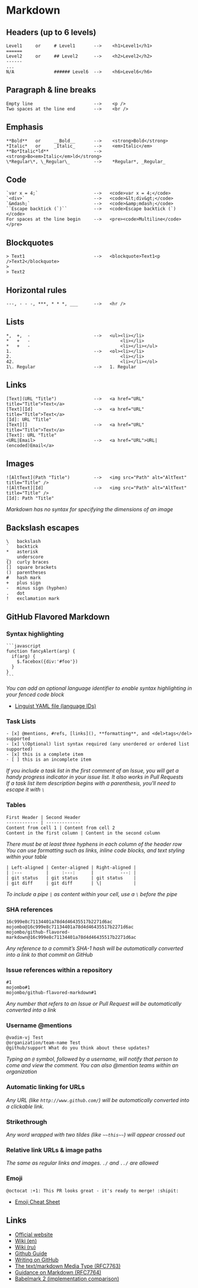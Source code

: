 # Markdown
## Headers (up to 6 levels)
    Level1     or     # Level1       -->    <h1>Level1</h1>
    ======
    Level2     or     ## Level2      -->    <h2>Level2</h2>
    ------
    ...
    N/A               ###### Level6  -->    <h6>Level6</h6>
## Paragraph & line breaks
    Empty line                       -->    <p />
    Two spaces at the line end       -->    <br />
## Emphasis
    **Bold**   or     __Bold__       -->    <strong>Bold</strong>
    *Italic*   or     _Italic_       -->    <em>Italic</em>
    **Bo*Italic*ld**                 -->    <strong>Bo<em>Italic</em>ld</strong>
    \*Regular\*, \_Regular\_         -->    *Regular*, _Regular_
## Code
    `var x = 4;`                     -->   <code>var x = 4;</code>
    `<div>`                          -->   <code>&lt;div&gt;</code>
    `&mdash;`                        -->   <code>&amp;mdash;</code>
    ``Escape backtick (`)``          -->   <code>Escape backtick (`)</code>
    For spaces at the line begin     -->   <pre><code>Multiline</code></pre>
## Blockquotes
    > Text1                          -->   <blockquote>Text1<p />Text2</blockquote>
    >
    > Text2
## Horizontal rules
    ---, - - -, ***, * * *, ___      -->   <hr />
## Lists
    *,  +,  -                        -->   <ul><li></li>
    *   +   -                                  <li></li>
    *   +   -                                  <li></li></ul>
    1.                               -->   <ol><li></li>
    2.                                         <li></li>
    42.                                        <li></li></ol>
    1\. Regular                      -->   1. Regular
## Links
    [Text](URL "Title")              -->   <a href="URL" title="Title">Text</a>
    [Text][Id]                       -->   <a href="URL" title="Title">Text</a>
    [Id]: URL "Title"
    [Text][]                         -->   <a href="URL" title="Title">Text</a>
    [Text]: URL "Title"
    <URL|Email>                      -->   <a href="URL">URL|(encoded)Email</a>
## Images
    ![AltText](Path "Title")         -->   <img src="Path" alt="AltText" title="Title" />
    ![AltText][Id]                   -->   <img src="Path" alt="AltText" title="Title" />
    [Id]: Path "Title"
*Markdown has no syntax for specifying the dimensions of an image*
## Backslash escapes
    \   backslash
    `   backtick
    *   asterisk
    _   underscore
    {}  curly braces
    []  square brackets
    ()  parentheses
    #   hash mark
    +   plus sign
    -   minus sign (hyphen)
    .   dot
    !   exclamation mark
## GitHub Flavored Markdown
### Syntax highlighting
    ```javascript
    function fancyAlert(arg) {
      if(arg) {
        $.facebox({div:'#foo'})
      }
    }
    ```
*You can add an optional language identifier to enable syntax highlighting in your fenced code block*
* [Linguist YAML file (language IDs)](https://github.com/github/linguist/blob/master/lib/linguist/languages.yml "linguist/languages.yml at master · github/linguist · GitHub")
### Task Lists
    - [x] @mentions, #refs, [links](), **formatting**, and <del>tags</del> supported
    - [x] \(Optional) list syntax required (any unordered or ordered list supported)
    - [x] this is a complete item
    - [ ] this is an incomplete item
*If you include a task list in the first comment of an Issue, you will get a handy progress indicator in your issue list. It also works in Pull Requests*  
*If a task list item description begins with a parenthesis, you'll need to escape it with `\`*
### Tables
    First Header | Second Header
    ------------ | -------------
    Content from cell 1 | Content from cell 2
    Content in the first column | Content in the second column
*There must be at least three hyphens in each column of the header row*  
*You can use formatting such as links, inline code blocks, and text styling within your table*

    | Left-aligned | Center-aligned | Right-aligned |
    | :---         |     :---:      |          ---: |
    | git status   | git status     | git status    |
    | git diff     | git diff       | \|            |
*To include a pipe `|` as content within your cell, use a `\` before the pipe*
### SHA references
    16c999e8c71134401a78d4d46435517b2271d6ac
    mojombo@16c999e8c71134401a78d4d46435517b2271d6ac
    mojombo/github-flavored-markdown@16c999e8c71134401a78d4d46435517b2271d6ac
*Any reference to a commit’s SHA-1 hash will be automatically converted into a link to that commit on GitHub*
### Issue references within a repository
    #1
    mojombo#1
    mojombo/github-flavored-markdown#1
*Any number that refers to an Issue or Pull Request will be automatically converted into a link*
### Username @mentions
    @vadim-vj Test
    @organization/team-name Test
    @github/support What do you think about these updates?
*Typing an `@` symbol, followed by a username, will notify that person to come and view the comment. You can also @mention teams within an organization*
### Automatic linking for URLs
*Any URL (like `http://www.github.com/`) will be automatically converted into a clickable link.*
### Strikethrough
*Any word wrapped with two tildes (like `~~this~~`) will appear crossed out*
### Relative link URLs & image paths
*The same as regular links and images. `./` and `../` are allowed*
### Emoji
    @octocat :+1: This PR looks great - it's ready to merge! :shipit:
* [Emoji Cheat Sheet](https://www.webpagefx.com/tools/emoji-cheat-sheet "Using emoji")
## Links
* [Official website](https://daringfireball.net/projects/markdown "Daring Fireball: Markdown")
* [Wiki (en)](https://en.wikipedia.org/wiki/Markdown "Markdown - Wikipedia")
* [Wiki (ru)](https://ru.wikipedia.org/wiki/Markdown "Markdown — Википедия")
* [Github Guide](https://guides.github.com/features/mastering-markdown "Mastering Markdown · GitHub Guides")
* [Writing on GitHub](https://help.github.com/categories/writing-on-github "GitHub Help")
* [The text/markdown Media Type (RFC7763)](https://tools.ietf.org/html/rfc7763 "RFC 7763 - The text/markdown Media Type")
* [Guidance on Markdown (RFC7764)](https://tools.ietf.org/html/rfc7764 "RFC 7764 - Guidance on Markdown")
* [Babelmark 2 (implementation comparison)](http://johnmacfarlane.net/babelmark2 "Babelmark 2 - Compare markdown implementations")
